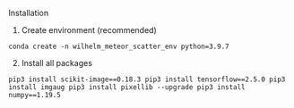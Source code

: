 Installation

1. Create environment (recommended)

`conda create -n wilhelm_meteor_scatter_env python=3.9.7`

2. Install all packages

`pip3 install scikit-image==0.18.3
 pip3 install tensorflow==2.5.0
 pip3 install imgaug
 pip3 install pixellib --upgrade
 pip3 install numpy==1.19.5`